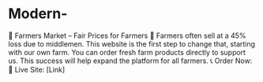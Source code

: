 # Modern-
🌾 Farmers Market – Fair Prices for Farmers 🚜  Farmers often sell at a 45% loss due to middlemen. This website is the first step to change that, starting with our own farm. You can order fresh farm products directly to support us. This success will help expand the platform for all farmers.  📞 Order Now:   🚀 Live Site: [Link]
